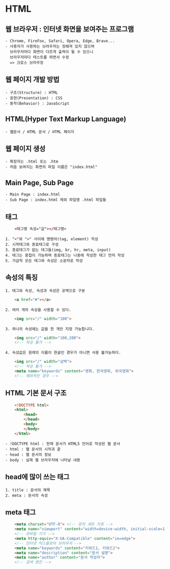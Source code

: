 # HTML

## 웹 브라우저 : 인터넷 화면을 보여주는 프로그램
    - Chrome, FireFox, Safari, Opera, Edge, Brave...
    - 사용자가 사용하는 브라우저는 정해져 있지 않으며
      브라우저마다 화면이 다르게 출력이 될 수 있으니
      브라우저마다 테스트를 하면서 수정
      => 크로스 브라우징

## 웹 페이지 개발 방법
    - 구조(Structure) : HTML
    - 표현(Presentation) : CSS
    - 동작(Behavior) : JavaScript

## HTML(Hyper Text Markup Language)
    - 웹문서 / HTML 문서 / HTML 페이지

## 웹 페이지 생성
    - 확장자는 .html 또는 .htm
    - 처음 보여지는 화면의 파일 이름은 "index.html"

## Main Page, Sub Page
    - Main Page : index.html
    - Sub Page : index.html 제외 파일명 .html 파일들

## 태그
```html
    <태그명 속성="값"></태그명>
```

    1. "<"와 ">" 사이에 명령어(tag, element) 작성
    2. 시작태그와 종료태그로 구성
    3. 종료태그가 없는 테그들(img, br, hr, meta, input)
    4. 태그는 중첩이 가능하며 종료태그는 나중에 작성한 태그 먼저 작성
    5. 가급적 모든 태그와 속성은 소문자로 작성

## 속성의 특징
    1. 태그와 속성, 속성과 속성은 공백으로 구분
```html
    <a href="#"></a>
```
    2. 여러 개의 속성을 사용할 수 있다.
```html
    <img src="/" width="100">
```
    3. 하나의 속성에는 값을 한 개만 지정 가능합니다.
```html
    <img src="/" width="100,200">
    <!-- 작성 불가 -->
```
    4. 속성값은 원래의 이름이 한글인 경우가 아니면 사용 불가능하다.
```html
    <img src="/" width="삼백">
    <!-- 작성 불가 -->
    <meta name="keywords" content="영화, 한국영화, 외국영화">
    <!-- 예외적인 경우 -->
```

## HTML 기본 문서 구조
```html
    <!DOCTYPE html>
    <html>
        <head>
        </head>
        <body>
        </body>
    </html>
```
    - !DOCTYPE html : 현재 문서가 HTML5 언어로 작성된 웹 문서
    - html : 웹 문서의 시작과 끝
    - head : 웹 문서의 정보
    - body : 실제 웹 브라우저에 나타날 내용

## head에 많이 쓰는 태그
    1. title : 문서의 제목
    2. meta : 문서의 속성

## meta 태그
```html
    <meta charset="UTF-8"> <!-- 문자 세트 지정 -->
    <meta name="viewport" content="width=device-width, initial-scale=1.0">
    <!-- 모바일 기기 -->
    <meta http-equiv="X-UA-Compatible" content="ie=edge">
    <!-- 인터넷 익스플로어 브라우저 -->
    <meta name="keywords" content="키워드1, 키워드2">
    <meta name="description" content="문서 설명">
    <meta name="author" content="문서 작성자">
    <!-- 검색 엔진 -->
```